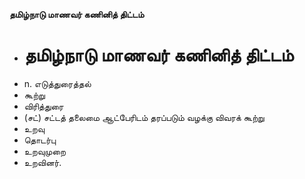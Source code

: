 **தமிழ்நாடு மாணவர் கணினித் திட்டம்**
- # தமிழ்நாடு மாணவர் கணினித் திட்டம்
- n. எடுத்துரைத்தல்
- கூற்று
- விரித்துரை
- (சட்) சட்டத் தலைமை ஆட்பேரிடம் தரப்படும் வழக்கு விவரக் கூற்று
- உறவு
- தொடர்பு
- உறவுமுறை
- உறவினர்.

